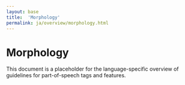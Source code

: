```yaml
---
layout: base
title:  'Morphology'
permalink: ja/overview/morphology.html
---
```


# Morphology

This document is a placeholder for the language-specific overview of
guidelines for part-of-speech tags and features.
